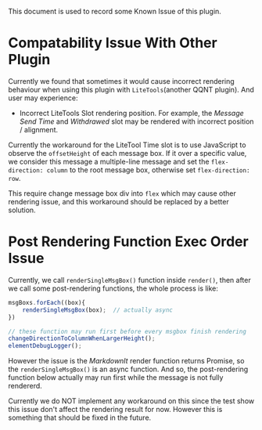 This document is used to record some Known Issue of this plugin.

# Compatability Issue With Other Plugin

Currently we found that sometimes it would cause incorrect rendering behaviour when using this plugin with `LiteTools`(another QQNT plugin). And user may experience:

- Incorrect LiteTools Slot rendering position. For example, the *Message Send Time* and *Withdrawed* slot may be rendered with incorrect position / alignment.

Currently the workaround for the LiteTool Time slot is to use JavaScript to observe the `offsetHeight` of each message box. If it over a specific value, we consider this message a multiple-line message and set the `flex-direction: column` to the root message box, otherwise set `flex-direction: row`.

This require change message box div into `flex` which may cause other rendering issue, and this workaround should be replaced by a better solution.

# Post Rendering Function Exec Order Issue

Currently, we call `renderSingleMsgBox()` function inside `render()`, then after we call some post-rendering functions, the whole process is like: 

```js
msgBoxs.forEach((box){
    renderSingleMsgBox(box);  // actually async
})

// these function may run first before every msgbox finish rendering
changeDirectionToColumnWhenLargerHeight();
elementDebugLogger();
```

However the issue is the *MarkdownIt* render function returns Promise, so the `renderSingleMsgBox()` is an async function. And so, the post-rendering function below actually may run first while the message is not fully rendererd.

Currently we do NOT implement any workaround on this since the test show this issue don't affect the rendering result for now. However this is something that should be fixed in the future.